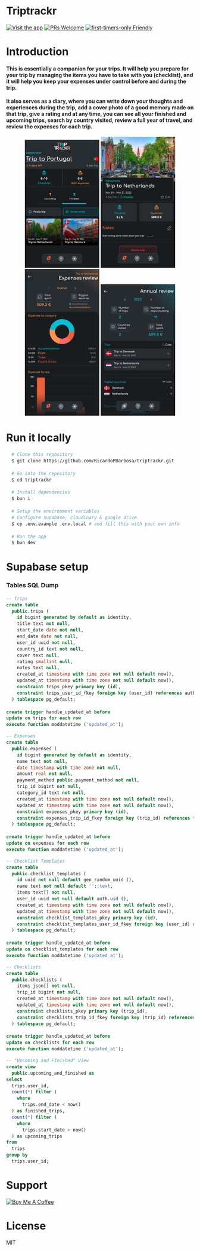 # Triptrackr

[![Visit the app](https://img.shields.io/badge/Go-to_the_app-red.svg?style=flat-square)](https://triptrackr.vercel.app/)
[![PRs Welcome](https://img.shields.io/badge/PRs-welcome-brightgreen.svg?style=flat-square)](http://makeapullrequest.com)
[![first-timers-only Friendly](https://img.shields.io/badge/first--timers--only-friendly-blue.svg)](http://www.firsttimersonly.com/)

# Introduction

#### This is essentially a companion for your trips. It will help you prepare for your trip by managing the items you have to take with you (checklist), and it will help you keep your expenses under control before and during the trip.

#### It also serves as a diary, where you can write down your thoughts and experiences during the trip, add a cover photo of a good memory made on that trip, give a rating and at any time, you can see all your finished and upcoming trips, search by country visited, review a full year of travel, and review the expenses for each trip.

<p align="center">
  <img src="public/assets/screenshots/home.png" width="200px">
  <img src="public/assets/screenshots/trip_details.png" width="200px">
  <img src="public/assets/screenshots/expenses_review.png" width="200px">
  <img src="public/assets/screenshots/annual_review.png" width="200px">
</p>


# Run it locally

```sh
  # Clone this repository
  $ git clone https://github.com/RicardoPBarbosa/triptrackr.git

  # Go into the repository
  $ cd triptrackr

  # Install dependencies
  $ bun i

  # Setup the environment variables
  # Configure supabase, cloudinary & google drive
  $ cp .env.example .env.local # and fill this with your own info

  # Run the app
  $ bun dev
```

# Supabase setup
### Tables SQL Dump
```sql
-- Trips
create table
  public.trips (
    id bigint generated by default as identity,
    title text not null,
    start_date date not null,
    end_date date not null,
    user_id uuid not null,
    country_id text not null,
    cover text null,
    rating smallint null,
    notes text null,
    created_at timestamp with time zone not null default now(),
    updated_at timestamp with time zone not null default now(),
    constraint trips_pkey primary key (id),
    constraint trips_user_id_fkey foreign key (user_id) references auth.users (id) on update cascade on delete cascade
  ) tablespace pg_default;

create trigger handle_updated_at before
update on trips for each row
execute function moddatetime ('updated_at');
```
```sql
-- Expenses
create table
  public.expenses (
    id bigint generated by default as identity,
    name text not null,
    date timestamp with time zone not null,
    amount real not null,
    payment_method public.payment_method not null,
    trip_id bigint not null,
    category_id text not null,
    created_at timestamp with time zone not null default now(),
    updated_at timestamp with time zone not null default now(),
    constraint expenses_pkey primary key (id),
    constraint expenses_trip_id_fkey foreign key (trip_id) references trips (id) on update cascade on delete cascade
  ) tablespace pg_default;

create trigger handle_updated_at before
update on expenses for each row
execute function moddatetime ('updated_at');
```
```sql
-- Checklist Templates
create table
  public.checklist_templates (
    id uuid not null default gen_random_uuid (),
    name text not null default ''::text,
    items text[] not null,
    user_id uuid not null default auth.uid (),
    created_at timestamp with time zone not null default now(),
    updated_at timestamp with time zone not null default now(),
    constraint checklist_templates_pkey primary key (id),
    constraint checklist_templates_user_id_fkey foreign key (user_id) references auth.users (id) on delete cascade
  ) tablespace pg_default;

create trigger handle_updated_at before
update on checklist_templates for each row
execute function moddatetime ('updated_at');
```
```sql
-- Checklists
create table
  public.checklists (
    items json[] not null,
    trip_id bigint not null,
    created_at timestamp with time zone not null default now(),
    updated_at timestamp with time zone not null default now(),
    constraint checklists_pkey primary key (trip_id),
    constraint checklists_trip_id_fkey foreign key (trip_id) references trips (id) on update cascade on delete cascade
  ) tablespace pg_default;

create trigger handle_updated_at before
update on checklists for each row
execute function moddatetime ('updated_at');
```
```sql
-- "Upcoming and Finished" View
create view
  public.upcoming_and_finished as
select
  trips.user_id,
  count(*) filter (
    where
      trips.end_date < now()
  ) as finished_trips,
  count(*) filter (
    where
      trips.start_date > now()
  ) as upcoming_trips
from
  trips
group by
  trips.user_id;
```

# Support

<a href="https://www.buymeacoffee.com/ricardopbarbosa"><img src="https://cdn.buymeacoffee.com/buttons/default-orange.png" alt="Buy Me A Coffee" height="33" width="150"></a>

# License
MIT